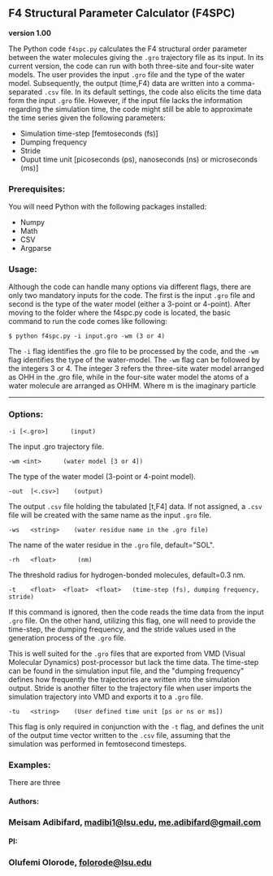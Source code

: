 ## F4 Structural Parameter Calculator (F4SPC)
**version 1.00**

The Python code `f4spc.py` calculates the F4 structural order parameter between the water molecules giving the `.gro` trajectory file as its input. In its current version, the code can run with both three-site and four-site water models. The user provides the input `.gro` file and the type of the water model. Subsequently, the output (time,F4) data are written into a comma-separated `.csv` file. In its default settings, the code also elicits the time data form the input `.gro` file. However, if the input file lacks the information regarding the simulation time, the code might still be able to approximate the time series given the following parameters:

- Simulation time-step [femtoseconds (fs)]
- Dumping frequency
- Stride
- Ouput time unit [picoseconds (ps), nanoseconds (ns) or microseconds (ms)]


### Prerequisites:
You will need Python with the following packages installed:

* Numpy
* Math
* CSV
* Argparse

### Usage:
Although the code can handle many options via different flags, there are only two mandatory inputs for the code. The first is the input `.gro` file and second is the type of the water model
(either a 3-point or 4-point). After moving to the folder where the f4spc.py code is located, the basic command to run the code comes like following:

`$ python f4spc.py -i input.gro -wm (3 or 4)`

The `-i` flag identifies the .gro file to be processed by the code, and the `-wm` flag identifies the type of the water-model. The `-wm` flag can be followed by the integers 3 or 4. The integer 3 refers  the three-site water model arranged as OHH in the .gro file, while in the four-site water model the atoms of a water molecule are arranged as OHHM. Where m is the imaginary particle



---------------------------------------------------------------------------------------------------------------------
### Options:

`-i [<.gro>]      (input)`

 The input .gro trajectory file.

`-wm <int>      (water model [3 or 4])`

 The type of the water model (3-point or 4-point model).

`-out  [<.csv>]    (output)`

 The output  `.csv` file holding the tabulated [t,F4] data. If not assigned, a `.csv` file will be created with the same name as the input `.gro` file.

`-ws   <string>    (water residue name in the .gro file)`

 The name of the water residue in the `.gro` file, default="SOL".

`-rh   <float>      (nm)`

 The threshold radius for hydrogen-bonded molecules, default=0.3 nm.

`-t    <float>  <float>  <float>   (time-step (fs), dumping frequency, stride)`

 If this command is ignored, then the code reads the time data from the input `.gro` file. On the other hand, utilizing this flag, one will need to provide the time-step, the dumping frequency, and the stride values used in the generation process of the `.gro` file.


 This is well suited  for the `.gro` files that are exported from VMD (Visual Molecular Dynamics) post-processor but lack the time data. The time-step can be found in the simulation input file, and the "dumping frequency" defines how frequently the trajectories are written into the simulation output. Stride is another filter to the trajectory file when user imports the simulation trajectory into VMD and exports it to a `.gro` file.

`-tu   <string>    (User defined time unit [ps or ns or ms])`

This flag is only required in conjunction with the `-t` flag, and defines the unit of the output time vector written to the `.csv` file, assuming that the simulation was performed in femtosecond timesteps.

### Examples:
There are three

#### Authors:
### Meisam Adibifard, madibi1@lsu.edu, me.adibifard@gmail.com

#### PI:
### Olufemi Olorode, folorode@lsu.edu
